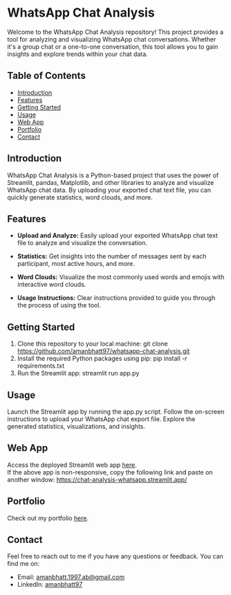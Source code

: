 # WhatsApp Chat Analysis

Welcome to the WhatsApp Chat Analysis repository! This project provides a tool for analyzing and visualizing WhatsApp chat conversations. Whether it's a group chat or a one-to-one conversation, this tool allows you to gain insights and explore trends within your chat data.

## Table of Contents

- [Introduction](#introduction)
- [Features](#features)
- [Getting Started](#getting-started)
- [Usage](#usage)
- [Web App](#web-app)
- [Portfolio](#portfolio)
- [Contact](#contact)

## Introduction

WhatsApp Chat Analysis is a Python-based project that uses the power of Streamlit, pandas, Matplotlib, and other libraries to analyze and visualize WhatsApp chat data. By uploading your exported chat text file, you can quickly generate statistics, word clouds, and more.

## Features

- **Upload and Analyze:** Easily upload your exported WhatsApp chat text file to analyze and visualize the conversation.

- **Statistics:** Get insights into the number of messages sent by each participant, most active hours, and more.

- **Word Clouds:** Visualize the most commonly used words and emojis with interactive word clouds.

- **Usage Instructions:** Clear instructions provided to guide you through the process of using the tool.

## Getting Started

1. Clone this repository to your local machine: git clone https://github.com/amanbhatt97/whatsapp-chat-analysis.git
2. Install the required Python packages using pip: pip install -r requirements.txt
3. Run the Streamlit app: streamlit run app.py

## Usage
Launch the Streamlit app by running the app.py script.
Follow the on-screen instructions to upload your WhatsApp chat export file.
Explore the generated statistics, visualizations, and insights.

## Web App

Access the deployed Streamlit web app [here](https://chat-analysis-whatsapp.streamlit.app/).<br>
If the above app is non-responsive, copy the following link and paste on another window: https://chat-analysis-whatsapp.streamlit.app/

## Portfolio

Check out my portfolio [here](https://amanbhatt97.github.io/portfolio/).

## Contact

Feel free to reach out to me if you have any questions or feedback. You can find me on:

- Email: amanbhatt.1997.ab@gmail.com
- LinkedIn: [amanbhatt97](https://www.linkedin.com/in/amanbhatt1997/)

